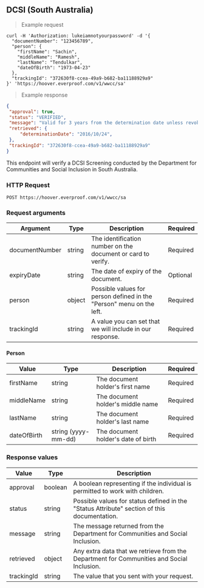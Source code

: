 ## DCSI (South Australia)

> Example request

```shell
curl -H 'Authorization: lukeiamnotyourpassword' -d '{
  "documentNumber": "123456789",
  "person": {
    "firstName": "Sachin",
    "middleName": "Ramesh",
    "lastName": "Tendulkar",
    "dateOfBirth": "1973-04-23"
  },
  "trackingId": "372630f8-ccea-49a9-b682-ba11188929a9"
}' 'https://hoover.everproof.com/v1/wwcc/sa'
```

> Example response

```json
{
 "approval": true,
 "status": "VERIFIED",
 "message": "Valid for 3 years from the determination date unless revoked by the screening unit.",
 "retrieved": {
     "determinationDate": "2016/10/24",
 },
 "trackingId": "372630f8-ccea-49a9-b682-ba11188929a9"
}
```

This endpoint will verify a DCSI Screening conducted by the Department for Communities and Social Inclusion in South Australia.

### HTTP Request

`POST https://hoover.everproof.com/v1/wwcc/sa`

### Request arguments

Argument        | Type   | Description                                                          | Required
----------------| ------ | -------------------------------------------------------------------- | -----------
documentNumber  | string | The identification number on the document or card to verify.         | Required
expiryDate      | string | The date of expiry of the document.                                  | Optional
person          | object | Possible values for person defined in the "Person" menu on the left. | Required
trackingId      | string | A value you can set that we will include in our response.            | Required

#### Person

Value       | Type                 | Description                         | Required
----------- | -------------------- | ----------------------------------- | --------
firstName   | string               | The document holder's first name    | Required
middleName  | string               | The document holder's middle name   | Required
lastName    | string               | The document holder's last name     | Required
dateOfBirth | string (yyyy-mm-dd)  | The document holder's date of birth | Required

### Response values

Value       | Type    | Description                         
----------- | ------- | -----------------------------
approval    | boolean | A boolean representing if the individual is permitted to work with children.
status      | string  | Possible values for status defined in the "Status Attribute" section of this documentation.
message     | string  | The message returned from the Department for Communities and Social Inclusion.
retrieved   | object  | Any extra data that we retrieve from the Department for Communities and Social Inclusion.
trackingId  | string  | The value that you sent with your request.
